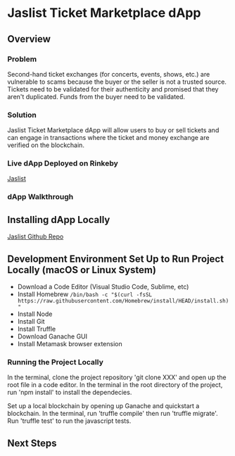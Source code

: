 # Jaslist Ticket Marketplace dApp

## Overview
### Problem
Second-hand ticket exchanges (for concerts, events, shows, etc.) are vulnerable to scams because the buyer or the seller is not a trusted source. Tickets need to be validated for their authenticity and promised that they aren't duplicated. Funds from the buyer need to be validated. 

### Solution
Jaslist Ticket Marketplace dApp will allow users to buy or sell tickets and can engage in transactions where the ticket and money exchange are verified on the blockchain.

### Live dApp Deployed on Rinkeby
[Jaslist](https://jaslist.netlify.app/)

### dApp Walkthrough

## Installing dApp Locally
[Jaslist Github Repo](https://github.com/jasminesabio/blockchain-developer-bootcamp-final-project)

## Development Environment Set Up to Run Project Locally (macOS or Linux System)
- Download a Code Editor (Visual Studio Code, Sublime, etc)
- Install Homebrew
`/bin/bash -c "$(curl -fsSL https://raw.githubusercontent.com/Homebrew/install/HEAD/install.sh)"`
- Install Node
- Install Git
- Install Truffle
- Download Ganache GUI
- Install Metamask browser extension

### Running the Project Locally
In the terminal, clone the project repository 'git clone XXX' and open up the root file in a code editor. In the terminal in the root directory of the project, run 'npm install' to install the dependecies. 

Set up a local blockchain by opening up Ganache and quickstart a blockchain. In the terminal, run 'truffle compile' then run 'truffle migrate'. Run 'truffle test' to run the javascript tests. 

## Next Steps